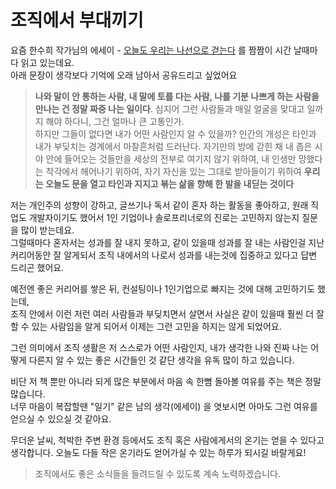 # 조직에서 부대끼기

요즘 한수희 작가님의 에세이 - [오늘도 우리는 나선으로 걷는다](https://product.kyobobook.co.kr/detail/S000211600335) 를 짬짬이 시간 날때마다 읽고 있는데요.  
아래 문장이 생각보다 기억에 오래 남아서 공유드리고 싶었어요 

> **나와 말이 안 통하는 사람, 내 말에 토를 다는 사람, 나를 기분 나쁘게 하는 사람을 만나는 건 정말 짜증 나는 일이다**.
심지어 그런 사람들과 매일 얼굴을 맞대고 일까지 해야 하다니, 그건 얼마나 큰 고통인가.  
하지만 그들이 없다면 내가 어떤 사람인지 알 수 있을까? 인간의 개성은 타인과 내가 부딪치는 경계에서 마찰흔처럼 드러난다.
자기만의 방에 갇힌 채 내 좁은 시야 안에 들어오는 것들만을 세상의 전부로 여기지 않기 위하여,
내 인생만 망했다는 착각에서 헤어나기 위하여,
자기 자신을 있는 그대로 받아들이기 위하여
**우리는 오늘도 문을 열고 타인과 지지고 볶는 삶을 향해 한 발을 내딛는 것이다**

저는 개인주의 성향이 강하고, 글쓰기나 독서 같이 혼자 하는 활동을 좋아하고, 원래 직업도 개발자이기도 했어서 1인 기업이나 솔로프리너로의 진로는 고민하지 않는지 질문을 많이 받는데요.  
그럴때마다 혼자서는 성과를 잘 내지 못하고, 같이 있을때 성과를 잘 내는 사람인걸 지난 커리어동안 잘 알게되서 조직 내에서의 나로서 성과를 내는것에 집중하고 있다고 답변 드리곤 했어요.  
  
예전엔 좋은 커리어를 쌓은 뒤, 컨설팅이나 1인기업으로 빠지는 것에 대해 고민하기도 했는데,  
조직 안에서 이런 저런 여러 사람들과 부딪치면서 살면서 사실은 같이 있을때 훨씬 더 잘할 수 있는 사람임을 알게 되어서 이제는 그런 고민을 하지는 않게 되었어요.  

그런 의미에서 조직 생활은 저 스스로가 어떤 사람인지, 내가 생각한 나와 진짜 나는 어떻게 다른지 알 수 있는 좋은 시간들인 것 같단 생각을 유독 많이 하고 있습니다.

비단 저 책 뿐만 아니라 되게 많은 부분에서 마음 속 한뼘 돌아볼 여유를 주는 책은 정말 많습니다.  
너무 마음이 복잡할땐 "일기" 같은 남의 생각(에세이) 을 엿보시면 아마도 그런 여유를 얻으실 수 있으실 것 같아요.  
  
무더운 날씨,
척박한 주변 환경 등에서도
조직 혹은 사람에게서의 온기는 얻을 수 있다고 생각합니다. 
오늘도 다들 작은 온기라도 얻어가실 수 있는 하루가 되시길 바랄게요!

> 조직에서도 좋은 소식들을 들려드릴 수 있도록 계속 노력하겠습니다.
